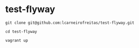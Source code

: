 # test-flyway
```
git clone git@github.com:lcarneirofreitas/test-flyway.git
```
```
cd test-flyway
```
```
vagrant up
```
